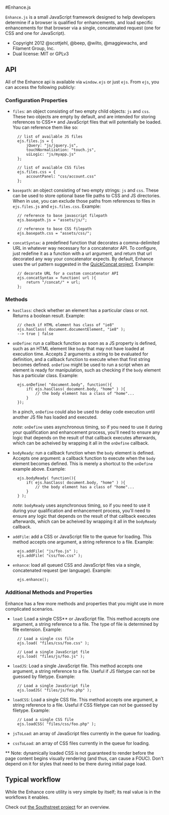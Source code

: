 #Enhance.js

`Enhance.js` is a small JavaScript framework designed to help developers determine if a browser is qualified for enhancements, and load specific enhancements for that browser via a single, concatenated request (one for CSS and one for JavaScript).

* Copyright 2012 @scottjehl, @beep, @wilto, @maggiewachs, and Filament Group, Inc. 
* Dual license: MIT or GPLv3

## API

All of the Enhance api is available via `window.ejs` or just `ejs`. From `ejs`, you can access the following publicly:



### Configuration Properties

- `files`: an object consisting of two empty child objects: `js` and `css`. These two objects are empty by default, and are intended for storing references to CSS** and JavaScript files that will potentially be loaded. You can reference them like so:

		// list of available JS files
		ejs.files.js = {
			jQuery: "js/jquery.js",
			touchNormalization: "touch.js",
			uiLogic: "js/myapp.js"
		};
		
		// list of available CSS files
		ejs.files.css = {
			accountPanel: "css/account.css"
		};
		

- `basepath`: an object consisting of two empty strings: `js` and `css`. These can be used to store optional base file paths to CSS and JS directories. When in use, you can exclude those paths from references to files in `ejs.files.js` and `ejs.files.css`. Example:

		// reference to base javascript filepath
		ejs.basepath.js = "assets/js/";
		
		// reference to base CSS filepath
		ejs.basepath.css = "assets/css/";
		

- `concatSyntax`: a predefined function that decorates a comma-delimited URL in whatever way necessary for a concatenator API. To configure, just redefine it as a function with a url argument, and return that url decorated any way your concatenator expects. By default, Enhance uses the  url pattern suggested in the [QuickConcat project]( https://github.com/filamentgroup/quickconcat). Example:

		// decorate URL for a custom concatenator API
		ejs.concatSyntax = function( url ){
			return "/concat/" + url;
		};
		


### Methods

- `hasClass`: check whether an element has a particular class or not. Returns a boolean result. Example:

		// check if HTML element has class of "ie8"
		ejs.hasClass( document.documentElement, "ie8" );
		--> true | false

- `onDefine`: run a callback function as soon as a JS property is defined, such as an HTML element like `body` that may not  have loaded at execution time. Accepts 2 arguments: a string to be evaluated for definition, and a callback function to execute when that first string becomes defined. `onDefine` might be used to run a script when an element is ready for manipulation, such as checking if the `body` element has a particular class. Example:

		ejs.onDefine( "document.body", function(){
			if( ejs.hasClass( document.body, "home" ) ){
				// the body element has a class of "home"...
			}
		});
	In a pinch, `onDefine` could also be used to delay code execution until another JS file has loaded and executed.
	
	_note_: `onDefine` uses asynchronous timing, so if you need to use it during your qualification and enhancement process, you'll need to ensure any  logic that depends on the result of that callback executes afterwards, which can be acheived by wrapping it all in the `onDefine` callback.

- `bodyReady`: run a callback function when the `body` element is defined. Accepts one argument: a callback function to execute when the `body` element becomes defined. This is merely a shortcut to the `onDefine` example above. Example:

		ejs.bodyReady( function(){
			if( ejs.hasClass( document.body, "home" ) ){
				// the body element has a class of "home"...
			}
		} );
	_note_: `bodyReady` uses asynchronous timing, so if you need to use it during your qualification and enhancement process, you'll need to ensure any  logic that depends on the result of that callback executes afterwards, which can be acheived by wrapping it all in the `bodyReady` callback.

- `addFile`: add a CSS or JavaScript file to the queue for loading. This method accepts one argument, a string reference to a file. Example:

		ejs.addFile( "js/foo.js" );
		ejs.addFile( "css/foo.css" );

- `enhance`: load all queued CSS and JavaScript files via a single, concatenated request (per language). Example:

		ejs.enhance();




### Additional Methods and Properties

Enhance has a few more methods and properties that you might use in more complicated scenarios.

- `load`: Load a single CSS** or JavaScript file. This method accepts one argument, a string reference to a file. The type of file is determined by file extension. Example:

		// Load a single css file
		ejs.load( "files/css/foo.css" );
		
		// Load a single JavaScript file
		ejs.load( "files/js/foo.js" );
	

- `loadJS`: Load a single JavaScript file.  This method accepts one argument, a string reference to a file. Useful if JS filetype can not be guessed by filetype. Example:

		// Load a single JavaScript file
		ejs.loadJS( "files/js/foo.php" );


- `loadCSS`: Load a single CSS file.  This method accepts one argument, a string reference to a file. Useful if CSS filetype can not be guessed by filetype. Example:

		// Load a single CSS file
		ejs.loadCSS( "files/css/foo.php" );

- `jsToLoad`: an array of JavaScript files currently in the queue for loading.
- `cssToLoad`: an array of CSS files currently in the queue for loading.

** Note: dynamically loaded CSS is not guaranteed to render before the page content begins visually rendering (and thus, can cause a FOUC). Don't depend on it for styles that need to be there during initial page load.


## Typical workflow

While the Enhance core utility is very simple by itself; its real value is in the workflows it enables.

Check out [the Southstreet project](https://github.com/filamentgroup/Southstreet) for an overview.



